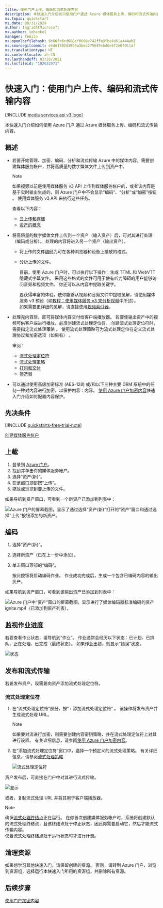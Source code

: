 ```yaml
---
title: 使用门户上传、编码和流式处理内容
description: 本快速入门介绍如何使用门户通过 Azure 媒体服务上传、编码和流式传输内容。
ms.topic: quickstart
ms.date: 08/31/2020
author: IngridAtMicrosoft
ms.author: inhenkel
manager: femila
ms.openlocfilehash: 9b66fa6cd688cf0680e742ffa9fbe4d61a444ab2
ms.sourcegitcommit: e6de1702d3958a3bea275645eb46e4f2e0f011af
ms.translationtype: HT
ms.contentlocale: zh-CN
ms.lasthandoff: 03/20/2021
ms.locfileid: "102632971"
---
```

# <a name="quickstart-upload-encode-and-stream-content-with-portal"></a>快速入门：使用门户上传、编码和流式传输内容

[!INCLUDE [media services api v3 logo](./includes/v3-hr.md)]

本快速入门介绍如何使用 Azure 门户 通过 Azure 媒体服务上传、编码和流式传输内容。
  
## <a name="overview"></a>概述

* 若要开始管理、加密、编码、分析和流式传输 Azure 中的媒体内容，需要创建媒体服务帐户，并将高质量的数字媒体文件上传到资产中。 
    
    > [!NOTE]
    > 如果视频以前是使用媒体服务 v3 API 上传到媒体服务帐户的，或者该内容是基于实时输出生成的，则 Azure 门户中不会显示“编码”、“分析”或“加密”按钮  。 使用媒体服务 v3 API 来执行这些任务。

    查看以下内容： 

  * [云上传和存储](storage-account-concept.md)
  * [资产的概念](assets-concept.md)
* 将高质量的数字媒体文件上传到一个资产（输入资产）后，可对其进行处理（编码或分析）。 处理的内容将进入另一个资产（输出资产）。 
    * 将上传的文件[编码](encoding-concept.md)为可在各种浏览器和设备上播放的格式。
    * [分析](analyzing-video-audio-files-concept.md)上传的文件。 

        目前，使用 Azure 门户时，可以执行以下操作：生成 TTML 和 WebVTT 隐藏式字幕文件。 采用这些格式的文件可用于使有听力障碍的用户能够访问音频和视频文件。 你还可以从内容中提取关键字。

        要获得丰富的体验，使你能够从视频和音频文件中提取见解，请使用媒体服务 v3 预设（如[教程：使用媒体服务 v3 来分析视频](analyze-videos-tutorial-with-api.md)中所述）。 <br/>如果需要更详细的见解，请直接使用[视频索引器](../video-indexer/index.yml)。    
* 处理完内容后，即可将媒体内容交付给客户端播放器。 若要使输出资产中的视频可供客户端进行播放，必须创建流式处理定位符。 创建流式处理定位符时，需要指定流式处理策略 。 使用流式处理策略可为流式处理定位符定义流式处理协议和加密选项（如果有） 。
    
    审阅：

    * [流式处理定位符](streaming-locators-concept.md)
    * [流式处理策略](streaming-policy-concept.md)
    * [打包和交付](dynamic-packaging-overview.md)
    * [筛选器](filters-concept.md)
* 可以通过使用高级加密标准 (AES-128) 或/和以下三种主要 DRM 系统中的任何一种对内容进行加密，以保护内容：内容。 [使用 Azure 门户加密内容](encrypt-content-quickstart.md)快速入门介绍如何配置内容保护。
        
## <a name="prerequisites"></a>先决条件

[!INCLUDE [quickstarts-free-trial-note](../../../includes/quickstarts-free-trial-note.md)]

[创建媒体服务帐户](create-account-howto.md)

## <a name="upload"></a>上载

1. 登录到 [Azure 门户](https://portal.azure.com/)。
1. 找到并单击你的媒体服务帐户。
1. 选择“资产(新)”。
1. 在该窗口顶部按“上传”。 
1. 拖放或浏览到要上传的文件。

如果导航到资产窗口，可看到一个新资产已添加到列表中：

![Azure 门户的屏幕截图，显示了通过选择“资产(新)”打开的“资产”窗口和通过选择“上传”按钮添加的新资产。](./media/manage-assets-quickstart/upload.png)

## <a name="encode"></a>编码

1. 选择“资产(新)”。
1. 选择新资产（已在上一步中添加）。
1. 单击窗口顶部的“编码”。

    按此按钮将启动编码作业。 作业成功完成后，生成一个包含已编码内容的输出资产。

如果导航到资产窗口，可看到该输出资产已添加到列表中：

![Azure 门户中“资产”窗口的屏幕截图，显示进行了媒体编码器标准编码的资产 ignite.mp4（已添加到资产列表）。](./media/manage-assets-quickstart/encode.png)

## <a name="monitor-the-job-progress"></a>监视作业进度

若要查看作业状态，请导航到“作业”。 作业通常会经历以下状态：已计划、已排队、正在处理、已完成（最终状态）。 如果作业出错，则显示“错误”状态。

![状态](./media/manage-assets-quickstart/job-status.png)

## <a name="publish-and-stream"></a>发布和流式传输

若要发布资产，现需要向资产添加流式处理定位符。

### <a name="streaming-locator"></a>流式处理定位符 

1. 在“流式处理定位符”部分，按“+ 添加流式处理定位符” 。
    该操作将发布资产并生成流式处理 URL。

    > [!NOTE]
    > 如果要对流进行加密，则需要创建内容密钥策略，并在流式处理定位符上对其进行设置。 有关详细信息，请参阅[使用 Azure 门户加密内容](encrypt-content-quickstart.md)。
1. 在“添加流式处理定位符”窗口中，选择一个预定义的流式处理策略。 有关详细信息，请参阅[流式处理策略](streaming-policy-concept.md)

    ![流式处理定位符](./media/manage-assets-quickstart/streaming-locator.png)

资产发布后，可直接在门户中对其进行流式传输。 

![显示](./media/manage-assets-quickstart/publish.png)

或者，复制流式处理 URL 并将其用于客户端播放器。

> [!NOTE]
> 确保[流式处理终结点](streaming-endpoint-concept.md)正在运行。 在你首次创建媒体服务帐户时，系统将创建默认的流式处理终结点，且该终结点处于停止状态，因此你需要启动它，然后才能流式传输内容。<br/>仅当流式处理终结点处于运行状态时才进行计费。

## <a name="cleanup-resources"></a>清理资源

如果想学习其他快速入门，请保留创建的资源。 否则，请转到 Azure 门户，浏览到资源组，选择运行本快速入门所用的资源组，并删除所有资源。

## <a name="next-steps"></a>后续步骤

[使用门户加密内容](encrypt-content-quickstart.md)
